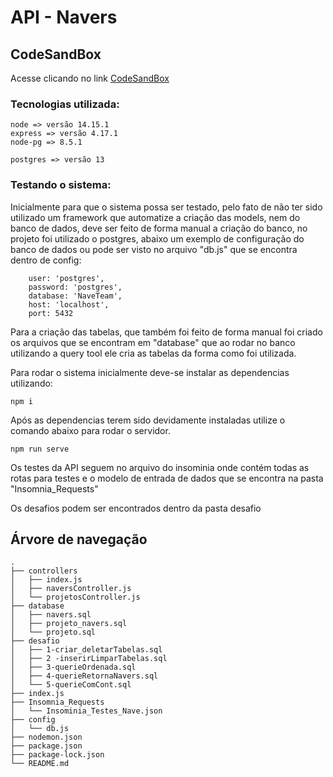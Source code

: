 # API - Navers

## CodeSandBox
Acesse clicando no link
[CodeSandBox](https://codesandbox.io/s/teste-estagio-ohq5u?file=/index.html)

### Tecnologias utilizada:
```
node => versão 14.15.1
express => versão 4.17.1
node-pg => 8.5.1

postgres => versão 13
```

### Testando o sistema:

Inicialmente para que o sistema possa ser testado, pelo fato de não ter sido utilizado um framework que automatize a criação das models, nem do banco de dados, deve ser feito de forma manual a criação do banco, no projeto foi utilizado o postgres, abaixo um exemplo de configuração do banco de dados ou pode ser visto no arquivo "db.js" que se encontra dentro de config: 

```
    user: 'postgres',
    password: 'postgres',
    database: 'NaveTeam',
    host: 'localhost',
    port: 5432
```

Para a criação das tabelas, que também foi feito de forma manual foi criado os arquivos que se encontram em "database" que ao rodar no banco utilizando a query tool ele cria as tabelas da forma como foi utilizada.

Para rodar o sistema inicialmente deve-se instalar as dependencias utilizando:
```
npm i
```
Após as dependencias terem sido devidamente instaladas utilize o comando abaixo para rodar o servidor.

```
npm run serve
```
Os testes da API seguem no arquivo do insominia onde contém todas as rotas para testes e o modelo de entrada de dados que se encontra na pasta "Insomnia_Requests"


Os desafios podem ser encontrados dentro da pasta desafio

## Árvore de navegação
```
.
├── controllers
│   ├── index.js
│   ├── naversController.js
│   └── projetosController.js
├── database
│   ├── navers.sql
│   ├── projeto_navers.sql
│   └── projeto.sql
├── desafio
│   ├── 1-criar_deletarTabelas.sql
│   ├── 2 -inserirLimparTabelas.sql
│   ├── 3-querieOrdenada.sql
│   ├── 4-querieRetornaNavers.sql
│   └── 5-querieComCont.sql
├── index.js
├── Insomnia_Requests
│   └── Insominia_Testes_Nave.json
├── config
│   └── db.js
├── nodemon.json
├── package.json
├── package-lock.json
└── README.md
```